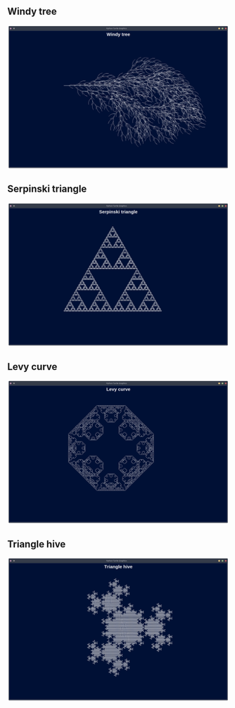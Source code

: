 ## Windy tree
![Windy tree](screenshot1.png)

## Serpinski triangle
![Serpinski triangle](screenshot2.png)

## Levy curve
![Levy curve](screenshot3.png)

## Triangle hive
![Triangle hive](screenshot4.png)
